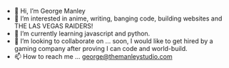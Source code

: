 - 👋 Hi, I’m George Manley
- 👀 I’m interested in anime, writing, banging code, building websites and THE LAS VEGAS RAIDERS!
- 🌱 I’m currently learning javascript and python.
- 💞️ I’m looking to collaborate on ... soon, I would like to get hired by a gaming company after proving I can code and world-build.
- 📫 How to reach me ... george@themanleystudio.com

<!---
MisterManley/MisterManley is a ✨ special ✨ repository because its `README.md` (this file) appears on your GitHub profile.
You can click the Preview link to take a look at your changes.
--->
